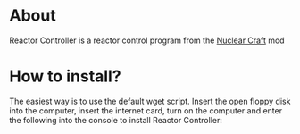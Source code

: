 # About

Reactor Controller is a reactor control program from the <a href="https://minecraft-inside.ru/mods/51019-nuclearcraft.html">Nuclear Craft</a> mod

# How to install?

The easiest way is to use the default wget script. Insert the open floppy disk into the computer, insert the internet card, turn on the computer and enter the following into the console to install Reactor Controller:

